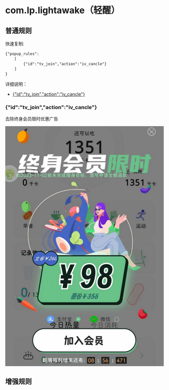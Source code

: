 # com.lp.lightawake（轻醒）

## 普通规则

快速复制:
```
{"popup_rules":
    [
        {"id":"tv_join","action":"iv_cancle"}
    ]
}
```
详细说明：
- [{"id":"tv_join","action":"iv_cancle"}](#idtv_joinactioniv_cancle)

### {"id":"tv_join","action":"iv_cancle"}
去除终身会员限时优惠广告

![](./assets/终身会员限时优惠.jpg)

## 增强规则
